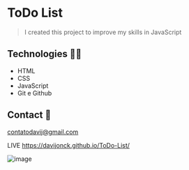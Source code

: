 # ToDo List

> I created this project to improve my skills in JavaScript

## Technologies 🧑‍💻 

- HTML
- CSS 
- JavaScript
- Git e Github

## Contact 🤚 

contatodavij@gmail.com


LIVE https://davijonck.github.io/ToDo-List/

![image](https://user-images.githubusercontent.com/17154364/204882524-3900f859-fa32-4e37-8400-082b8932c48a.png)
